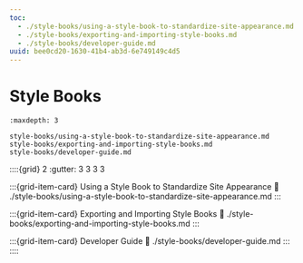 ```yaml
---
toc:
  - ./style-books/using-a-style-book-to-standardize-site-appearance.md
  - ./style-books/exporting-and-importing-style-books.md
  - ./style-books/developer-guide.md
uuid: bee0cd20-1630-41b4-ab3d-6e749149c4d5
---
```

# Style Books

```{toctree}
:maxdepth: 3

style-books/using-a-style-book-to-standardize-site-appearance.md
style-books/exporting-and-importing-style-books.md
style-books/developer-guide.md
```

::::{grid} 2
:gutter: 3 3 3 3

:::{grid-item-card} Using a Style Book to Standardize Site Appearance
:link: ./style-books/using-a-style-book-to-standardize-site-appearance.md
:::

:::{grid-item-card} Exporting and Importing Style Books
:link: ./style-books/exporting-and-importing-style-books.md
:::

:::{grid-item-card} Developer Guide
:link: ./style-books/developer-guide.md
:::
::::
